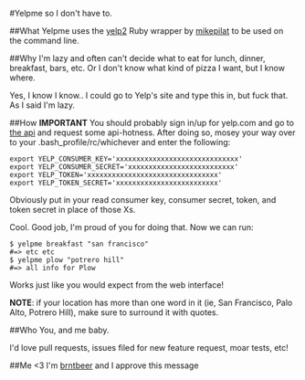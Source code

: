 #Yelpme so I don't have to.

##What
Yelpme uses the [yelp2](https://github.com/mikepilat/yelp2) Ruby wrapper by [mikepilat](https://github.com/mikepilat)
to be used on the command line.

##Why
I'm lazy and often can't decide what to eat for lunch, dinner, breakfast,
bars, etc. Or I don't know what kind of pizza I want, but I know where.

Yes, I know I know.. I could go to Yelp's site and type this in, but
fuck that. As I said I'm lazy.

##How
__IMPORTANT__ You should probably sign in/up for yelp.com and go to [the api](http://www.yelp.com/developers/getting_started/api_access)
and request some api-hotness. After doing so, mosey your way over to your .bash_profile/rc/whichever and enter the
following:
    
    export YELP_CONSUMER_KEY='xxxxxxxxxxxxxxxxxxxxxxxxxxxxxx'
    export YELP_CONSUMER_SECRET='xxxxxxxxxxxxxxxxxxxxxxxxxx'
    export YELP_TOKEN='xxxxxxxxxxxxxxxxxxxxxxxxxxxxxxxx'
    export YELP_TOKEN_SECRET='xxxxxxxxxxxxxxxxxxxxxxxxx'

Obviously put in your read consumer key, consumer secret, token, and token secret in place of those Xs.

Cool. Good job, I'm proud of you for doing that. Now we can run:

    $ yelpme breakfast "san francisco"
    #=> etc etc
    $ yelpme plow "potrero hill"
    #=> all info for Plow

Works just like you would expect from the web interface!

**NOTE**: if your location has more than one word in it (ie, San Francisco, Palo Alto, Potrero Hill),
make sure to surround it with quotes.


##Who
You, and me baby.

I'd love pull requests, issues filed for new feature request, moar tests,
etc!


##Me <3
I'm [brntbeer](https://github.com/brntbeer) and I approve this message
